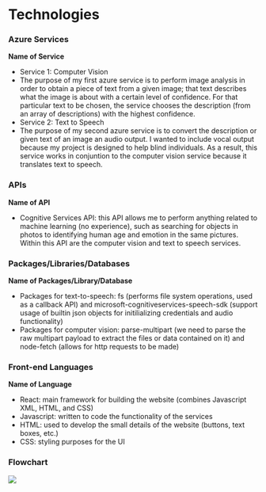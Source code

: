 # Technologies

### Azure Services

**Name of Service**
- Service 1: Computer Vision
- The purpose of my first azure service is to perform image analysis in order to 
obtain a piece of text from a given image; that text describes what the image is
about with a certain level of confidence. For that particular text to be chosen,
the service chooses the description (from an array of descriptions) with the highest
confidence.
- Service 2: Text to Speech
- The purpose of my second azure service is to convert the description or given
text of an image an audio output. I wanted to include vocal output because my project
is designed to help blind individuals. As a result, this service works in conjuntion 
to the computer vision service because it translates text to speech. 

### APIs

**Name of API**
- Cognitive Services API: this API allows me to perform anything related to machine
learning (no experience), such as searching for objects in photos to identifying human
age and emotion in the same pictures. Within this API are the computer vision and text
to speech services.

### Packages/Libraries/Databases

**Name of Packages/Library/Database**
- Packages for text-to-speech: fs (performs file system operations, used as a callback API) and microsoft-cognitiveservices-speech-sdk (support usage of builtin json objects for initilializing credentials and audio functionality)
- Packages for computer vision: parse-multipart (we need to parse the raw multipart payload to extract the files or data contained on it) and node-fetch (allows for http requests to be made)

### Front-end Languages

**Name of Language**
- React: main framework for building the website (combines Javascript XML, HTML, and CSS)
- Javascript: written to code the functionality of the services
- HTML: used to develop the small details of the website (buttons, text boxes, etc.)
- CSS: styling purposes for the UI

### Flowchart

![](https://user-images.githubusercontent.com/74162956/127563249-b43cb9cb-14b5-403c-84df-3c9ae9061b61.png)